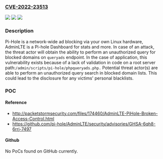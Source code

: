 ### [CVE-2022-23513](https://cve.mitre.org/cgi-bin/cvename.cgi?name=CVE-2022-23513)
![](https://img.shields.io/static/v1?label=Product&message=AdminLTE&color=blue)
![](https://img.shields.io/static/v1?label=Version&message=%3D%20%3C%205.17%20&color=brighgreen)
![](https://img.shields.io/static/v1?label=Vulnerability&message=CWE-284%3A%20Improper%20Access%20Control&color=brighgreen)

### Description

Pi-Hole is a network-wide ad blocking via your own Linux hardware, AdminLTE is a Pi-hole Dashboard for stats and more. In case of an attack, the threat actor will obtain the ability to perform an unauthorized query for blocked domains on  `queryads` endpoint. In the case of application, this vulnerability exists because of a lack of validation in code on a root server path:`/admin/scripts/pi-hole/phpqueryads.php.` Potential threat actor(s) are able to perform an unauthorized query search in blocked domain lists. This could lead to the disclosure for any victims' personal blacklists. 

### POC

#### Reference
- http://packetstormsecurity.com/files/174460/AdminLTE-PiHole-Broken-Access-Control.html
- https://github.com/pi-hole/AdminLTE/security/advisories/GHSA-6qh8-6rrj-7497

#### Github
No PoCs found on GitHub currently.


